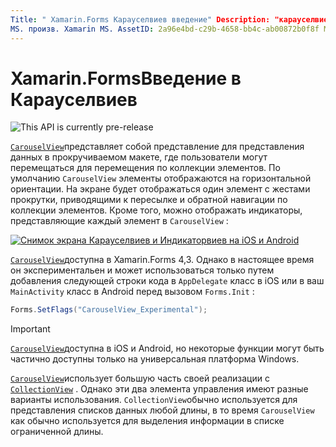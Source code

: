 ```yaml
---
Title: " Xamarin.Forms Карауселвиев введение" Description: "карауселвиев — это представление для представления данных в прокручиваемом макете, где пользователи могут перемещаться для перемещения по коллекции элементов".
MS. произв. Xamarin MS. AssetID: 2a96e4bd-c29b-4658-bb4c-ab00872b0f8f MS. Technology: Xamarin-Forms author: давидбритч MS. author: дабритч MS. Дата: 10/08/2019 No-Loc: [ Xamarin.Forms , Xamarin.Essentials ]
---
```


# <a name="xamarinforms-carouselview-introduction"></a>Xamarin.FormsВведение в Карауселвиев

![](~/media/shared/preview.png "This API is currently pre-release")

[`CarouselView`](xref:Xamarin.Forms.CarouselView)представляет собой представление для представления данных в прокручиваемом макете, где пользователи могут перемещаться для перемещения по коллекции элементов. По умолчанию `CarouselView` элементы отображаются на горизонтальной ориентации. На экране будет отображаться один элемент с жестами прокрутки, приводящими к пересылке и обратной навигации по коллекции элементов. Кроме того, можно отображать индикаторы, представляющие каждый элемент в `CarouselView` :

[![Снимок экрана Карауселвиев и Индикаторвиев на iOS и Android](populate-data-images/indicators.png "Индикаторвиев круги")](populate-data-images/indicators-large.png#lightbox "Индикаторвиев круги")

[`CarouselView`](xref:Xamarin.Forms.CarouselView)доступна в Xamarin.Forms 4,3. Однако в настоящее время он экспериментальен и может использоваться только путем добавления следующей строки кода в `AppDelegate` класс в iOS или в ваш `MainActivity` класс в Android перед вызовом `Forms.Init` :

```csharp
Forms.SetFlags("CarouselView_Experimental");
```

> [!IMPORTANT]
> [`CarouselView`](xref:Xamarin.Forms.CarouselView)доступна в iOS и Android, но некоторые функции могут быть частично доступны только на универсальная платформа Windows.

[`CarouselView`](xref:Xamarin.Forms.CarouselView)использует большую часть своей реализации с [`CollectionView`](xref:Xamarin.Forms.CollectionView) . Однако эти два элемента управления имеют разные варианты использования. `CollectionView`обычно используется для представления списков данных любой длины, в то время `CarouselView` как обычно используется для выделения информации в списке ограниченной длины.
